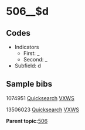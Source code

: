 # 506\_\_$d

## Codes

-   Indicators
    -   First: \_
    -   Second: \_
-   Subfield: d

## Sample bibs

1074951 [Quicksearch](https://search.library.yale.edu/catalog/1074951) [VXWS](http://prodorbis.library.yale.edu:7014/vxws/GetHoldingsService?bibId=1074951)

13506023 [Quicksearch](https://search.library.yale.edu/catalog/13506023) [VXWS](http://prodorbis.library.yale.edu:7014/vxws/GetHoldingsService?bibId=13506023)

**Parent topic:**[506](../../tags/506/506.md)

